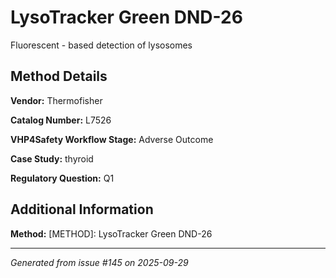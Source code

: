 # LysoTracker Green DND-26

Fluorescent - based detection of lysosomes

## Method Details

**Vendor:** Thermofisher

**Catalog Number:** L7526

**VHP4Safety Workflow Stage:** Adverse Outcome

**Case Study:** thyroid

**Regulatory Question:** Q1

## Additional Information

**Method:** [METHOD]: LysoTracker Green DND-26

---

*Generated from issue #145 on 2025-09-29*
